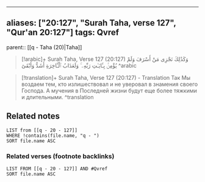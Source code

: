 
---
aliases: ["20:127", "Surah Taha, verse 127", "Qur'an 20:127"]
tags: Qvref
---

parent:: [[q - Taha (20)|Taha]]

> [!arabic]+ Surah Taha, Verse 127 (20:127)
> <span class="quran-arabic">وَكَذَٰلِكَ نَجْزِى مَنْ أَسْرَفَ وَلَمْ يُؤْمِنۢ بِـَٔايَـٰتِ رَبِّهِۦ ۚ وَلَعَذَابُ ٱلْـَٔاخِرَةِ أَشَدُّ وَأَبْقَىٰٓ</span>
^arabic

> [!translation]+ Surah Taha, Verse 127 (20:127) - Translation
> Так Мы воздаем тем, кто излишествовал и не уверовал в знамения своего Господа. А мучения в Последней жизни будут еще более тяжкими и длительными.
^translation



## Related notes
```dataview
LIST from [[q - 20 - 127]]
WHERE !contains(file.name, "q - ")
SORT file.name ASC
```

### Related verses (footnote backlinks)
```dataview
LIST FROM [[q - 20 - 127]] AND #Qvref
SORT file.name ASC
```


